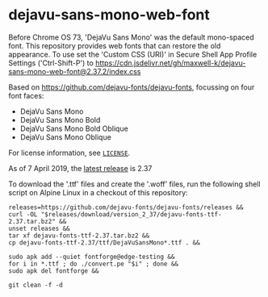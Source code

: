 # dejavu-sans-mono-web-font

Before Chrome OS 73, 'DejaVu Sans Mono' was the default mono-spaced font. This
repository provides web fonts that can restore the old appearance. To use set
the 'Custom CSS (URI)' in Secure Shell App Profile Settings ('Ctrl-Shift-P') to
<https://cdn.jsdelivr.net/gh/maxwell-k/dejavu-sans-mono-web-font@2.37.2/index.css>

Based on https://github.com/dejavu-fonts/dejavu-fonts, focussing on four font
faces:

- DejaVu Sans Mono
- DejaVu Sans Mono Bold
- DejaVu Sans Mono Bold Oblique
- DejaVu Sans Mono Oblique

For license information, see [`LICENSE`](./LICENSE).

As of 7 April 2019, the [latest release] is 2.37

To download the '.ttf' files and create the '.woff' files, run the following
shell script on Alpine Linux in a checkout of this repository:

```
releases=https://github.com/dejavu-fonts/dejavu-fonts/releases &&
curl -OL "$releases/download/version_2_37/dejavu-fonts-ttf-2.37.tar.bz2" &&
unset releases &&
tar xf dejavu-fonts-ttf-2.37.tar.bz2 &&
cp dejavu-fonts-ttf-2.37/ttf/DejaVuSansMono*.ttf . &&

sudo apk add --quiet fontforge@edge-testing &&
for i in *.ttf ; do ./convert.pe "$i" ; done &&
sudo apk del fontforge &&

git clean -f -d
```

[latest release]: https://github.com/dejavu-fonts/dejavu-fonts/releases
